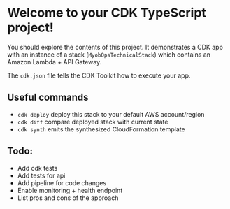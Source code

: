# Welcome to your CDK TypeScript project!

You should explore the contents of this project. It demonstrates a CDK app with an instance of a stack (`MyobOpsTechnicalStack`)
which contains an Amazon Lambda + API Gateway.

The `cdk.json` file tells the CDK Toolkit how to execute your app.

## Useful commands

 * `cdk deploy`      deploy this stack to your default AWS account/region
 * `cdk diff`        compare deployed stack with current state
 * `cdk synth`       emits the synthesized CloudFormation template

## Todo:

* Add cdk tests
* Add tests for api
* Add pipeline for code changes
* Enable monitoring + health endpoint
* List pros and cons of the approach